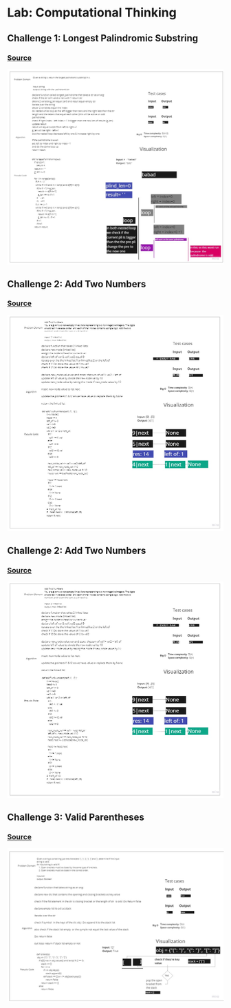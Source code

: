 # Lab: Computational Thinking

## Challenge 1: Longest Palindromic Substring
### [Source](https://leetcode.com/problems/longest-palindromic-substring/)

![Solution](longest_palindromic_substring.jpg)


## Challenge 2: Add Two Numbers

### [Source](https://leetcode.com/problems/add-two-numbers/)

![Solution](addTwo_numbers.jpg)


## Challenge 2: Add Two Numbers

### [Source](https://leetcode.com/problems/add-two-numbers/)

![Solution](addTwo_numbers.jpg)


## Challenge 3: Valid Parentheses


### [Source](https://leetcode.com/problems/valid-parentheses/)

![Solution](is_valid.jpg)
